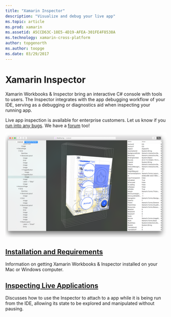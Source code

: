 ```yaml
---
title: "Xamarin Inspector"
description: "Visualize and debug your live app"
ms.topic: article
ms.prod: xamarin
ms.assetid: A5CCD63C-18E5-4D19-AFEA-301FE4F8538A
ms.technology: xamarin-cross-platform
author: topgenorth
ms.author: toopge
ms.date: 03/29/2017
---
```


# Xamarin Inspector


Xamarin Workbooks & Inspector bring an interactive C# console with tools to
users. The Inspector integrates with the app debugging workflow of your IDE,
serving as a debugging or diagnostics aid when inspecting your running app.

Live app inspection is available for enterprise customers. Let us know if
you [run into any bugs](~/tools/inspector/install.md#reporting-bugs). We have a
[forum](https://forums.xamarin.com/categories/inspector) too!

[ ![](images/interactive-1.0.0-bike-inspect-3d-small.png "Live app inspection is available for enterprise customers")](images/interactive-1.0.0-bike-inspect-3d.png)

## [Installation and Requirements](~/tools/inspector/install.md)

Information on getting Xamarin Workbooks & Inspector installed on your Mac or
Windows computer.

## [Inspecting Live Applications](~/tools/inspector/inspect.md)

Discusses how to use the Inspector to attach to a app while it is being run from
the IDE, allowing its state to be explored and manipulated without pausing.


